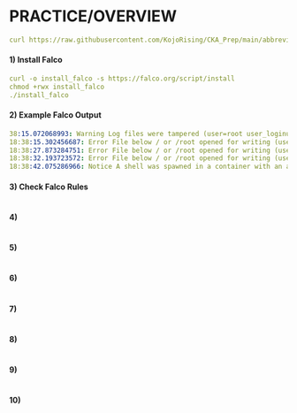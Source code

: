 # PRACTICE/OVERVIEW
```yaml
curl https://raw.githubusercontent.com/KojoRising/CKA_Prep/main/abbreviated_alias.sh > alias.sh && source alias.sh
```

#### 1) Install Falco
```yaml
curl -o install_falco -s https://falco.org/script/install
chmod +rwx install_falco
./install_falco
```

#### 2) Example Falco Output
```yaml
38:15.072068993: Warning Log files were tampered (user=root user_loginuid=-1 command=containerd file=/var/lib/containerd/io.containerd.snapshotter.v1.overlayfs/snapshots/95/fs/var/log/dpkg.log container_id=host image=<NA>)
18:38:15.302456687: Error File below / or /root opened for writing (user=root user_loginuid=-1 command=tee pod.yaml parent=bash file=/root/pod.yaml program=tee container_id=host image=<NA>)
18:38:27.873284751: Error File below / or /root opened for writing (user=root user_loginuid=-1 command=tee pod.yaml parent=bash file=/root/pod.yaml program=tee container_id=host image=<NA>)
18:38:32.193723572: Error File below / or /root opened for writing (user=root user_loginuid=-1 command=tee pod.yaml parent=bash file=/root/pod.yaml program=tee container_id=host image=<NA>)
18:38:42.075286966: Notice A shell was spawned in a container with an attached terminal (user=root user_loginuid=-1 apache (id=db93ba4cfbda) shell=bash parent=runc cmdline=bash terminal=34816 container_id=db93ba4cfbda image=docker.io/library/httpd)
```

#### 3) Check Falco Rules
```yaml

```

#### 4)
```yaml

```

#### 5)
```yaml

```

#### 6)
```yaml

```

#### 7)
```yaml

```

#### 8)
```yaml

```

#### 9)
```yaml

```

#### 10)
```yaml

```


